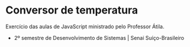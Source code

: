 # Conversor de temperatura

Exercício das aulas de JavaScript ministrado pelo Professor Átila. 

- 2º semestre de Desenvolvimento de Sistemas | Senai Suíço-Brasileiro
